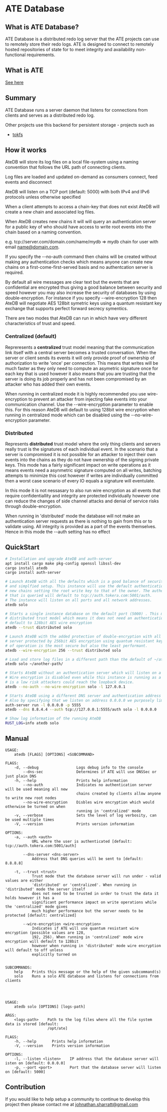 ATE Database
===============

## What is ATE Database?

ATE Database is a distributed redo log server that the ATE projects can use to
remotely store their redo logs. ATE is designed to connect to remotely hosted
repositories of state for to meet integrity and availability non-functional
requirements.

## What is ATE

[See here](../README.md)

## Summary

ATE Database runs a server daemon that listens for connections from clients and serves
as a distributed redo log.

Other projects use this backend for persistent storage - projects such as

- [tokfs](../tokfs/README.md)

## How it works

AteDB will store its log files on a local file-system using a naming convention that
follows the URL path of connecting clients.

Log files are loaded and updated on-demand as consumers connect, feed events and disconnect

AteDB will listen on a TCP port (default: 5000) with both IPv4 and IPv6 protocols unless
otherwise specified

When a client attempts to access a chain-key that does not exist AteDB will create a new
chain and associated log files.

When AteDB creates new chains it will will query an authentication server for a public key
of who should have access to write root events into the chain based on a naming convention.

e.g. tcp://server.com/domain.com/name/mydb => mydb chain for user with email name@domain.com.

If you specify the --no-auth command then chains will be created without making any authentication
checks which means anyone can create new chains on a first-come-first-served basis and no authentcation
server is required.

By default all wire messages are clear text but the events that are confidential are encrypted
thus giving a good balance between security and speed however you may also increase the security
of databases by using double-encryption. For instance if you specify --wire-encryption 128 then
AteDB will negotiate AES 128bit symetric keys using a quantum resistant key exchange that supports
perfect forward secrecy symentics.

There are two modes that AteDB can run in which have very different characteristics of trust and speed.

### Centralized (default)

Repreresents a **centralized** trust model meaning that the communication link itself with a central
server becomes a trusted conversation. When the server or client sends its events it will only
provide proof of ownership of authorization to write 'once' per connection. This means that
writes will be much faster as they only need to compute an asymetric signature once for each
key that is used however it also means that you are trusting that the server is doing its job
properly and has not been compromised by an attacker who has added their own events.

When running in centralized mode it is highly recommended you use wire-encryption to prevent an
attacker from injecting fake events into your communication channel. Use the --wire-encryption
parameter to enable this. For this reason AteDB will default to using 128bit wire encryption
when running in centralized mode which can be disabled using the --no-wire-encryption parameter.

### Distributed

Represents **distributed** trust model where the only thing clients and servers really trust is
the signatures of each individual event. In the scenario that a server is compromised it is not
possible for an attacker to inject their own events into the chains as they do not have ownership
of the signing private keys. This mode has a fairly significant impact on write operations as it
means events need a asynmetric signature computed on all writes, batching attempts to minimize this
cost however if writes are individually committed then a worst case scenario of every IO equals
a signature will eventulate.

In this mode it is not nessasary to also run wire encryption as all events that require
confidentiallity and integrity are protected individually however one can reduce the changes of
side channel attacks and denial of service risks through double-encryption.

When running in 'distributed' mode the database will not make an authentication server requests
as there is nothing to gain from this or to validate using. All integrity is provided as a part
of the events themselves. Hence in this mode the --auth setting has no effect

## QuickStart

```sh
# Installation and upgrade AteDB and auth-server
apt install cargo make pkg-config openssl libssl-dev
cargo install atedb
cargo install auth-server
```

```sh
# Launch AteDB with all the defaults which is a good balance of security, performance
# and simplfied setup. This instance will use the default authentication when it creates
# new chains setting the root write key to that of the owner. The authentication server
# that is queried will default to tcp://auth.tokera.com:5001/auth.
# The instance will listen on all ports and all network addresses.
atedb solo
```

```sh
# Starts a single instance database on the default port (5000) . This mode will use a
# distributed trust model which means it does not need an authentication server and will
# default to 128bit AES wire encryption
atedb --trust distributed solo
```

```sh
# Launch AteDB with the added protection of double-encryption with all communication to this
# server protected by 256bit AES encryption using quantum resistant key exchange. This mode
# of operation is the most secure but also the least performant.
atedb --wire-encryption 256 --trust distributed solo
```

```sh
# Load and store log files in a different path than the default of ~/ate
atedb solo ~/another-path/
```

```sh
# Starts AteDB without an authentication server which will listen on a localhost address for connections.
# Wire encryption is disabled even while this instance is running as a centralized trust mode as there
# is a low risk attackers could reach the loopback device.
atedb --no-auth --no-wire-encryption solo -l 127.0.0.1
```

```sh
# Starts AteDB using a different DNS server and authentication address that is hosted locally
# Also by specifying that we listen on address 0.0.0.0 we purposely limited ourselves to IPv4
auth-server run -l 0.0.0.0 -p 5555
atedb --dns 8.8.4.4 --auth tcp://127.0.0.1:5555/auth solo -l 0.0.0.0
```

```sh
# Show log information of the running AteDB
RUST_LOG=info atedb solo
```

## Manual

```
USAGE:
    atedb [FLAGS] [OPTIONS] <SUBCOMMAND>

FLAGS:
    -d, --debug                 Logs debug info to the console
        --dns-sec               Determines if ATE will use DNSSec or just plain DNS
    -h, --help                  Prints help information
        --no-auth               Indicates no authentication server will be used meaning all new
                                chains created by clients allow anyone to write new root nodes
        --no-wire-encryption    Disbles wire encryption which would otherwise be turned on when
                                running in 'centralized' mode
    -v, --verbose               Sets the level of log verbosity, can be used multiple times
    -V, --version               Prints version information

OPTIONS:
    -a, --auth <auth>
            URL where the user is authenticated [default: tcp://auth.tokera.com:5001/auth]

        --dns-server <dns-server>
            Address that DNS queries will be sent to [default: 8.8.8.8]

    -t, --trust <trust>
            Trust mode that the database server will run under - valid values are either
            'distributed' or 'centralized'. When running in 'distributed' mode the server itself
            does not need to be trusted in order to trust the data it holds however it has a
            significant performance impact on write operations while the 'centralized' mode gives
            much higher performance but the server needs to be protected [default: centralized]

        --wire-encryption <wire-encryption>
            Indicates if ATE will use quantum resistant wire encryption (possible values are 128,
            192, 256). When running in 'centralized' mode wire encryption will default to 128bit
            however when running in 'distributed' mode wire encryption will default to off unless
            explicitly turned on


SUBCOMMANDS:
    help    Prints this message or the help of the given subcommand(s)
    solo    Runs a solo ATE database and listens for connections from clients




USAGE:
    atedb solo [OPTIONS] [logs-path]

ARGS:
    <logs-path>    Path to the log files where all the file system data is stored [default:
                   /opt/ate]

FLAGS:
    -h, --help       Prints help information
    -V, --version    Prints version information

OPTIONS:
    -l, --listen <listen>    IP address that the database server will isten on [default: 0.0.0.0]
    -p, --port <port>        Port that the database server will listen on [default: 5000]
```

## Contribution

If you would like to help setup a community to continue to develop this project
then please contact me at [johnathan.sharratt@gmail.com](johnathan.sharratt@gmail.com)